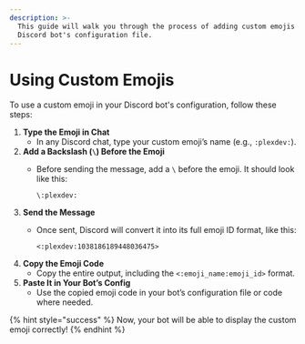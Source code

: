 ```yaml
---
description: >-
  This guide will walk you through the process of adding custom emojis to your
  Discord bot's configuration file.
---
```


# Using Custom Emojis

To use a custom emoji in your Discord bot's configuration, follow these steps:

1. **Type the Emoji in Chat**
   * In any Discord chat, type your custom emoji’s name (e.g., `:plexdev:`).
2. **Add a Backslash (`\`) Before the Emoji**
   *   Before sending the message, add a `\` before the emoji. It should look like this:

       ```
       \:plexdev:
       ```
3. **Send the Message**
   *   Once sent, Discord will convert it into its full emoji ID format, like this:

       ```
       <:plexdev:1038186189448036475>
       ```
4. **Copy the Emoji Code**
   * Copy the entire output, including the `<:emoji_name:emoji_id>` format.
5. **Paste It in Your Bot’s Config**
   * Use the copied emoji code in your bot’s configuration file or code where needed.

{% hint style="success" %}
Now, your bot will be able to display the custom emoji correctly!
{% endhint %}
